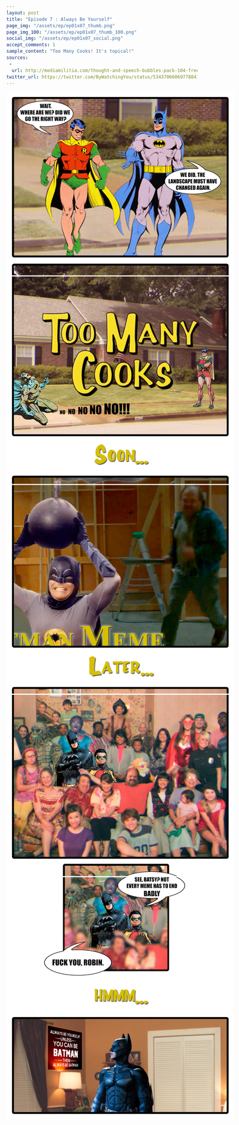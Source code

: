 ```yaml
---
layout: post
title: "Episode 7 : Always Be Yourself"
page_img: "/assets/ep/ep01x07_thumb.png"
page_img_100: "/assets/ep/ep01x07_thumb_100.png"
social_img: "/assets/ep/ep01x07_social.png"
accept_comments: 1
sample_content: "Too Many Cooks! It's topical!"
sources: 
 - 
  url: http://mediamilitia.com/thought-and-speech-bubbles-pack-104-free-vectors-and-images/
twitter_url: https://twitter.com/ByWatchingYou/status/534370660697788417
---
```



<div style="margin-left: auto; margin-right: auto; width: 600px;">
  <img src="/assets/ep/ep01x07_01.png" alt="Always Be Yourself - Too Many Cooks" />
  <img src="/assets/ep/ep01x07_02.png" alt="Always Be Yourself - Too Many Cooks" />
  <img src="/assets/ep/ep01x07_03.png" alt="Always Be Yourself - Too Many Cooks" />
  <img src="/assets/ep/ep01x07_04.png" alt="Always Be Yourself - Too Many Cooks" />
  <img src="/assets/ep/ep01x07_05.png" alt="Always Be Yourself - Too Many Cooks" />
</div>

<div style="display: none">
  Script:

  Robin: Wait. Where are we? Did we go the right way?
  Batman: We did. The landscape must have changed again.
  Title: Too Many Cooks
  Batman: No no no no no!!!
  Soon...
  Batman Meme
  Later....
  Robin: See Batsy? Not every meme has to end badly.
  Batman: Fuck you, Robin.
  Hmm...
  Always Be Yourself, Unless You Can Be Batman. Then Always Be Batman.
</div>